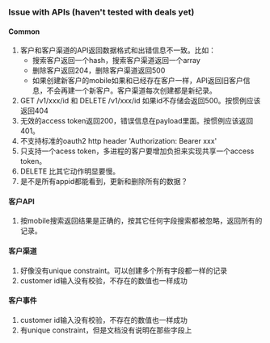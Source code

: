 ### Issue with APIs (haven't tested with deals yet)

#### Common
1. 客户和客户渠道的API返回数据格式和出错信息不一致。比如：
    * 搜索客户返回一个hash，搜索客户渠道返回一个array
    * 删除客户返回204，删除客户渠道返回500
    * 如果创建新客户的mobile如果和已经存在客户一样，API返回旧客户信息，不会再建一个新客户。客户渠道每次创建都是新纪录。
2. GET /v1/xxx/id 和 DELETE /v1/xxx/id 如果id不存储会返回500。按惯例应该返回404
3. 无效的access token返回200，错误信息在payload里面。按惯例应该返回401。
4. 不支持标准的oauth2 http header 'Authorization: Bearer xxx'
5. 只支持一个acess token，多进程的客户要增加负担来实现共享一个access token。
6. DELETE 比其它动作明显要慢。
7. 是不是所有appid都能看到，更新和删除所有的数据？

#### 客户API
1. 按mobile搜索返回结果是正确的，按其它任何字段搜索都被忽略，返回所有的记录。

#### 客户渠道
1. 好像没有unique constraint。可以创建多个所有字段都一样的记录
2. customer id输入没有校验，不存在的数值也一样成功

#### 客户事件
1. customer id输入没有校验，不存在的数值也一样成功
2. 有unique constraint，但是文档没有说明在那些字段上
